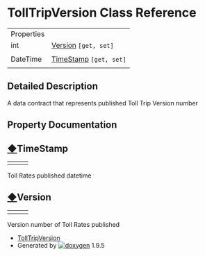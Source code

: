 # TollTripVersion Class Reference

|  |  |
| --- | --- |
| Properties | |
| int | [Version](class_toll_trip_version.html#aaa0b0bc9a1adc660d3b870256b50a382) `[get, set]` |
|  | |
| DateTime | [TimeStamp](class_toll_trip_version.html#aa2c44700b519768331379dbcc99cb011) `[get, set]` |
|  | |

## Detailed Description

A data contract that represents published Toll Trip Version number

## Property Documentation

## [◆](#aa2c44700b519768331379dbcc99cb011)TimeStamp

|  |  |  |
| --- | --- | --- |
| |  | | --- | | DateTime TollTripVersion.TimeStamp | | getset |

Toll Rates published datetime

## [◆](#aaa0b0bc9a1adc660d3b870256b50a382)Version

|  |  |  |
| --- | --- | --- |
| |  | | --- | | int TollTripVersion.Version | | getset |

Version number of Toll Rates published

* [TollTripVersion](class_toll_trip_version.html)
* Generated by [![doxygen](doxygen.svg)](https://www.doxygen.org/index.html) 1.9.5
